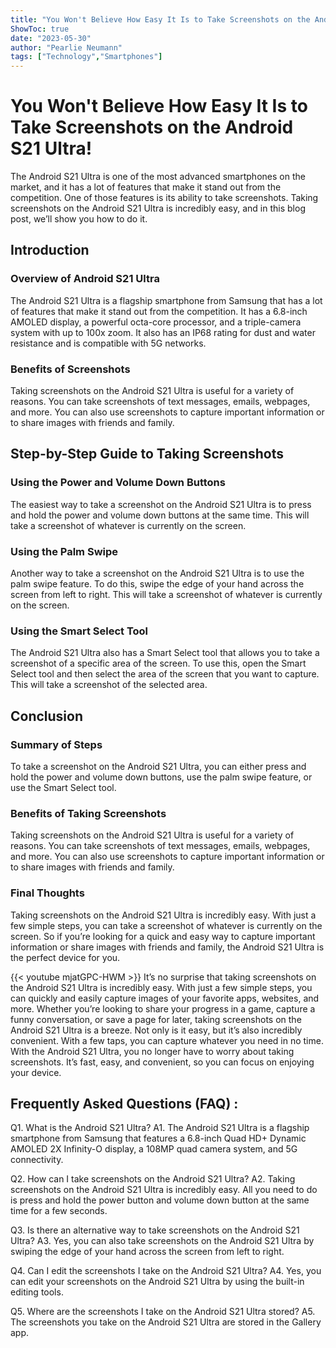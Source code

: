 ```yaml
---
title: "You Won't Believe How Easy It Is to Take Screenshots on the Android S21 Ultra!"
ShowToc: true 
date: "2023-05-30"
author: "Pearlie Neumann" 
tags: ["Technology","Smartphones"]
---
```

# You Won't Believe How Easy It Is to Take Screenshots on the Android S21 Ultra!

The Android S21 Ultra is one of the most advanced smartphones on the market, and it has a lot of features that make it stand out from the competition. One of those features is its ability to take screenshots. Taking screenshots on the Android S21 Ultra is incredibly easy, and in this blog post, we’ll show you how to do it.

## Introduction

### Overview of Android S21 Ultra

The Android S21 Ultra is a flagship smartphone from Samsung that has a lot of features that make it stand out from the competition. It has a 6.8-inch AMOLED display, a powerful octa-core processor, and a triple-camera system with up to 100x zoom. It also has an IP68 rating for dust and water resistance and is compatible with 5G networks.

### Benefits of Screenshots

Taking screenshots on the Android S21 Ultra is useful for a variety of reasons. You can take screenshots of text messages, emails, webpages, and more. You can also use screenshots to capture important information or to share images with friends and family.

## Step-by-Step Guide to Taking Screenshots

### Using the Power and Volume Down Buttons

The easiest way to take a screenshot on the Android S21 Ultra is to press and hold the power and volume down buttons at the same time. This will take a screenshot of whatever is currently on the screen.

### Using the Palm Swipe

Another way to take a screenshot on the Android S21 Ultra is to use the palm swipe feature. To do this, swipe the edge of your hand across the screen from left to right. This will take a screenshot of whatever is currently on the screen.

### Using the Smart Select Tool

The Android S21 Ultra also has a Smart Select tool that allows you to take a screenshot of a specific area of the screen. To use this, open the Smart Select tool and then select the area of the screen that you want to capture. This will take a screenshot of the selected area.

## Conclusion

### Summary of Steps

To take a screenshot on the Android S21 Ultra, you can either press and hold the power and volume down buttons, use the palm swipe feature, or use the Smart Select tool.

### Benefits of Taking Screenshots

Taking screenshots on the Android S21 Ultra is useful for a variety of reasons. You can take screenshots of text messages, emails, webpages, and more. You can also use screenshots to capture important information or to share images with friends and family.

### Final Thoughts

Taking screenshots on the Android S21 Ultra is incredibly easy. With just a few simple steps, you can take a screenshot of whatever is currently on the screen. So if you’re looking for a quick and easy way to capture important information or share images with friends and family, the Android S21 Ultra is the perfect device for you.

{{< youtube mjatGPC-HWM >}} 
It’s no surprise that taking screenshots on the Android S21 Ultra is incredibly easy. With just a few simple steps, you can quickly and easily capture images of your favorite apps, websites, and more. Whether you’re looking to share your progress in a game, capture a funny conversation, or save a page for later, taking screenshots on the Android S21 Ultra is a breeze. Not only is it easy, but it’s also incredibly convenient. With a few taps, you can capture whatever you need in no time. With the Android S21 Ultra, you no longer have to worry about taking screenshots. It’s fast, easy, and convenient, so you can focus on enjoying your device.

## Frequently Asked Questions (FAQ) :
Q1. What is the Android S21 Ultra?
A1. The Android S21 Ultra is a flagship smartphone from Samsung that features a 6.8-inch Quad HD+ Dynamic AMOLED 2X Infinity-O display, a 108MP quad camera system, and 5G connectivity.

Q2. How can I take screenshots on the Android S21 Ultra?
A2. Taking screenshots on the Android S21 Ultra is incredibly easy. All you need to do is press and hold the power button and volume down button at the same time for a few seconds.

Q3. Is there an alternative way to take screenshots on the Android S21 Ultra?
A3. Yes, you can also take screenshots on the Android S21 Ultra by swiping the edge of your hand across the screen from left to right.

Q4. Can I edit the screenshots I take on the Android S21 Ultra?
A4. Yes, you can edit your screenshots on the Android S21 Ultra by using the built-in editing tools.

Q5. Where are the screenshots I take on the Android S21 Ultra stored?
A5. The screenshots you take on the Android S21 Ultra are stored in the Gallery app.



